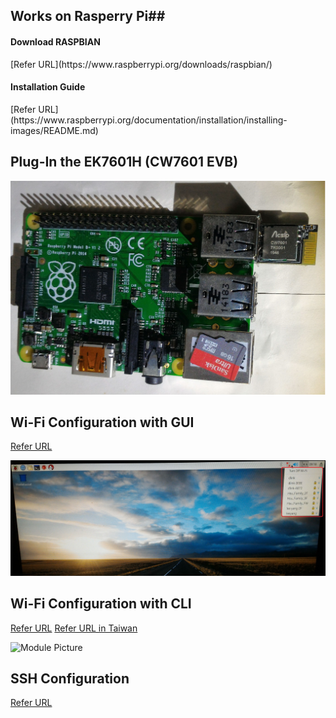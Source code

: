## Works on Rasperry Pi##
 <h4> Download RASPBIAN </h4>
  [Refer URL](https://www.raspberrypi.org/downloads/raspbian/)
 <h4> Installation Guide </h4>
  [Refer URL](https://www.raspberrypi.org/documentation/installation/installing-images/README.md)


## Plug-In the EK7601H (CW7601 EVB) ##
  ![Module Picture](https://github.com/AcSiP/CW7601/blob/master/Read_Me/images/Plug_in_EK7601H.jpg)


## Wi-Fi Configuration with GUI ##
  [Refer URL](https://www.raspberrypi.org/documentation/configuration/wireless/)
    
  ![Module Picture](https://github.com/AcSiP/CW7601/blob/master/Read_Me/images/GUI_Configure_Wi-Fi.jpg)

## Wi-Fi Configuration with CLI ##
  [Refer URL](http://www.howtogeek.com/167425/how-to-setup-wi-fi-on-your-raspberry-pi-via-the-command-line/)
  [Refer URL in Taiwan](https://www.raspberrypi.com.tw/2152/setting-up-wifi-with-the-command-line/)
    
  ![Module Picture](https://github.com/AcSiP/CW7601/blob/master/Read_Me/images/WPA_Supplicant_conf.jpg)

## SSH Configuration ##
  [Refer URL](https://www.raspberrypi.org/documentation/remote-access/ssh/)
    

